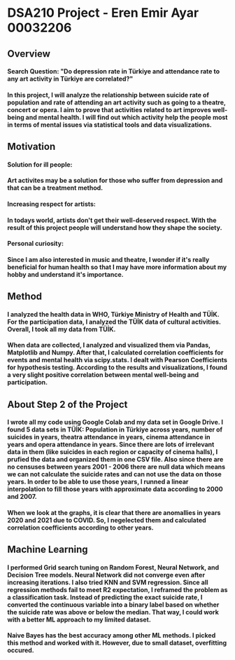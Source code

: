 # DSA210 Project - Eren Emir Ayar 00032206

## Overview

#### Search Question: "Do depression rate in Türkiye and attendance rate to any art activity in Türkiye are correlated?"
#### In this project, I will analyze the relationship between suicide rate of population and rate of attending an art activity such as going to a theatre, concert or opera. I aim to prove that activities related to art improves well-being and mental health. I will find out which activity help the people most in terms of mental issues via statistical tools and data visualizations.



## Motivation

#### **Solution for ill people:** 
#### Art activites may be a solution for those who suffer from depression and that can be a treatment method.

#### **Increasing respect for artists:** 

#### In todays world, artists don't get their well-deserved respect. With the result of this project people will understand how they shape the society.

#### **Personal curiosity:** 
#### Since I am also interested in music and theatre, I wonder if it's really beneficial for human health so that I may have more information about my hobby and understand it's importance.

## Method

#### I analyzed the health data in WHO, Türkiye Ministry of Health and TÜİK. For the participation data, I analyzed the TÜİK data of cultural activities. Overall, I took all my data from TÜİK.
#### When data are collected, I analyzed and visualized them via Pandas, Matplotlib and Numpy. After that, I calculated correlation coefficients for events and mental health via scipy.stats. I dealt with Pearson Coefficients for hypothesis testing. According to the results and visualizations, I found a very slight positive correlation between mental well-being and participation.

## About Step 2 of the Project

#### I wrote all my code using Google Colab and my data set in Google Drive. I found 5 data sets in TÜİK: Population in Türkiye across years, number of suicides in years, theatra attendance in years, cinema attendance in years and opera attendance in years. Since there are lots of irrelevant data in them (like suicides in each region or capacity of cinema halls), I prufied the data and organized them in one CSV file. Also since there are no censuses between years 2001 - 2006 there are null data which means we can not calculate the suicide rates and can not use the data on those years. In order to be able to use those years, I runned a linear interpolation to fill those years with approximate data according to 2000 and 2007.

#### When we look at the graphs, it is clear that there are anomallies in years 2020 and 2021 due to COVID. So, I negelected them and calculated correlation coefficients according to other years.

## Machine Learning

#### I performed Grid search tuning on Random Forest, Neural Network, and Decision Tree models. Neural Network did not converge even after increasing iterations. I also tried KNN and SVM regression. Since all regression methods fail to meet R2 expectation, I reframed the problem  as a classification task. Instead of predicting the exact suicide rate, I converted the continuous variable into a binary label based on whether the suicide rate was above or below the median. That way, I could work with a better ML approach to my limited dataset. 

#### Naive Bayes has the best accuracy among other ML methods. I picked this method and worked with it. However, due to small dataset, overfitting occured.




